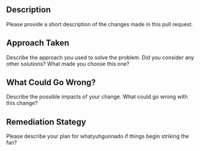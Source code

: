 ## Description
Please provide a short description of the changes made in this pull request.

## Approach Taken
Describe the approach you used to solve the problem. Did you consider any other solutions? What made you choose this one?

## What Could Go Wrong?
Describe the possible impacts of your change. What could go wrong with this change?

## Remediation Stategy 
Please describe your plan for whatyuhgunnado if things begin striking the fan?
